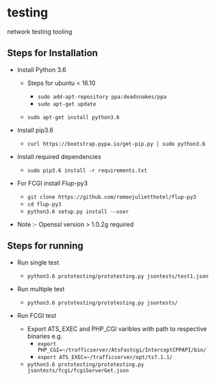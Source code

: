 # testing
network testing tooling

Steps for Installation
----------------------
- Install Python 3.6
  - Steps for ubuntu < 16.10
    - `sudo add-apt-repository ppa:deadsnakes/ppa`
    - `sudo apt-get update`

  - `sudo apt-get install python3.6`

- Install pip3.6
  - `curl https://bootstrap.pypa.io/get-pip.py | sudo python3.6`

- Install required dependencies
  - `sudo pip3.6 install -r requirements.txt`

- For FCGI install Flup-py3
  - `git clone https://github.com/romeojulietthotel/flup-py3`
  - `cd flup-py3`
  - `python3.6 setup.py install --user`

- Note :- Openssl version > 1.0.2g required


Steps for running
------------------
  - Run single test
    - `python3.6 prototesting/prototesting.py jsontests/test1.json`

  - Run multiple test
    - `python3.6 prototesting/prototesting.py jsontests/`

  - Run FCGI test
    - Export ATS_EXEC and PHP_CGI varibles with path to respective binaries e.g.
      - `export PHP_CGI=~/trafficserver/AtsFastcgi/InterceptCPPAPI/bin/`
      - `export ATS_EXEC=~/trafficserver/opt/ts7.1.1/`
    - `python3.6 prototesting/prototesting.py jsontests/fcgi/fcgiServerGet.json`
